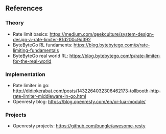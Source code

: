 ## References

### Theory
- Rate limit basics: https://medium.com/geekculture/system-design-design-a-rate-limiter-81d200c9d392
- ByteByteGo RL fundaments: https://blog.bytebytego.com/p/rate-limiting-fundamentals
- ByteByteGo real world RL: https://blog.bytebytego.com/p/rate-limiter-for-the-real-world

### Implementation
- Rate limiter in go: http://didipkerabat.com/posts/1432264032306462173-tollbooth-http-rate-limiter-middleware-in-go.html
- Openresty blog: https://blog.openresty.com/en/or-lua-module/

### Projects
- Openresty projects: https://github.com/bungle/awesome-resty
